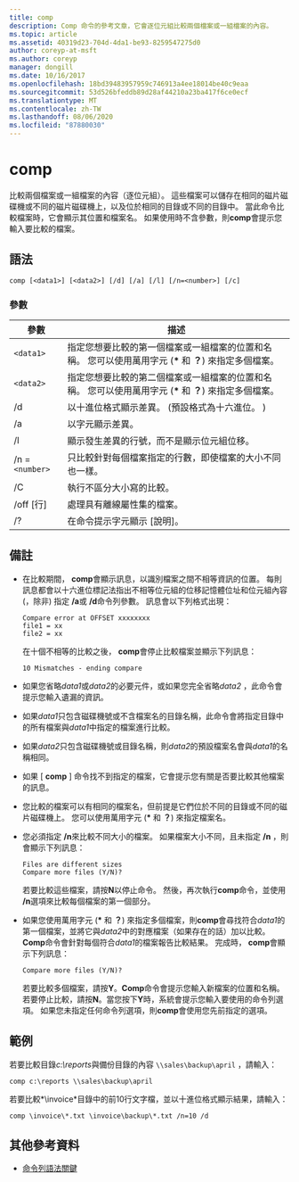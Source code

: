 ```yaml
---
title: comp
description: Comp 命令的參考文章，它會逐位元組比較兩個檔案或一組檔案的內容。
ms.topic: article
ms.assetid: 40319d23-704d-4da1-be93-8259547275d0
author: coreyp-at-msft
ms.author: coreyp
manager: dongill
ms.date: 10/16/2017
ms.openlocfilehash: 18bd39483957959c746913a4ee18014be40c9eaa
ms.sourcegitcommit: 53d526bfeddb89d28af44210a23ba417f6ce0ecf
ms.translationtype: MT
ms.contentlocale: zh-TW
ms.lasthandoff: 08/06/2020
ms.locfileid: "87880030"
---
```

# <a name="comp"></a>comp

比較兩個檔案或一組檔案的內容（逐位元組）。 這些檔案可以儲存在相同的磁片磁碟機或不同的磁片磁碟機上，以及位於相同的目錄或不同的目錄中。 當此命令比較檔案時，它會顯示其位置和檔案名。 如果使用時不含參數，則**comp**會提示您輸入要比較的檔案。

## <a name="syntax"></a>語法

```
comp [<data1>] [<data2>] [/d] [/a] [/l] [/n=<number>] [/c]
```

### <a name="parameters"></a>參數

| 參數 | 描述 |
| --------- | ----------- |
| `<data1>` | 指定您想要比較的第一個檔案或一組檔案的位置和名稱。 您可以使用萬用字元 (**&#42;** 和 **？**) 來指定多個檔案。 |
| `<data2>` | 指定您想要比較的第二個檔案或一組檔案的位置和名稱。 您可以使用萬用字元 (**&#42;** 和 **？**) 來指定多個檔案。 |
| /d | 以十進位格式顯示差異。  (預設格式為十六進位。 )  |
| /a | 以字元顯示差異。 |
| /l | 顯示發生差異的行號，而不是顯示位元組位移。 |
| /n =`<number>` | 只比較針對每個檔案指定的行數，即使檔案的大小不同也一樣。 |
| /C | 執行不區分大小寫的比較。 |
| /off [行] | 處理具有離線屬性集的檔案。 |
| /? | 在命令提示字元顯示 [說明]。 |

## <a name="remarks"></a>備註

- 在比較期間， **comp**會顯示訊息，以識別檔案之間不相等資訊的位置。 每則訊息都會以十六進位標記法指出不相等位元組的位移記憶體位址和位元組內容 (，除非) 指定 **/a**或 **/d**命令列參數。 訊息會以下列格式出現：

    ```
    Compare error at OFFSET xxxxxxxx
    file1 = xx
    file2 = xx
    ```

    在十個不相等的比較之後， **comp**會停止比較檔案並顯示下列訊息：

    `10 Mismatches - ending compare`

- 如果您省略*data1*或*data2*的必要元件，或如果您完全省略*data2* ，此命令會提示您輸入遺漏的資訊。

- 如果*data1*只包含磁碟機號或不含檔案名的目錄名稱，此命令會將指定目錄中的所有檔案與*data1*中指定的檔案進行比較。

- 如果*data2*只包含磁碟機號或目錄名稱，則*data2*的預設檔案名會與*data1*的名稱相同。

- 如果 [ **comp** ] 命令找不到指定的檔案，它會提示您有關是否要比較其他檔案的訊息。

- 您比較的檔案可以有相同的檔案名，但前提是它們位於不同的目錄或不同的磁片磁碟機上。 您可以使用萬用字元 (**&#42;** 和 **？**) 來指定檔案名。

- 您必須指定 **/n**來比較不同大小的檔案。 如果檔案大小不同，且未指定 **/n** ，則會顯示下列訊息：

    ```
    Files are different sizes
    Compare more files (Y/N)?
    ```

    若要比較這些檔案，請按**N**以停止命令。 然後，再次執行**comp**命令，並使用 **/n**選項來比較每個檔案的第一個部分。

- 如果您使用萬用字元 (**&#42;** 和 **？**) 來指定多個檔案，則**comp**會尋找符合*data1*的第一個檔案，並將它與*data2*中的對應檔案（如果存在的話）加以比較。 **Comp**命令會針對每個符合*data1*的檔案報告比較結果。 完成時， **comp**會顯示下列訊息：

    `Compare more files (Y/N)?`

    若要比較多個檔案，請按**Y**。**Comp**命令會提示您輸入新檔案的位置和名稱。 若要停止比較，請按**N**。當您按下**Y**時，系統會提示您輸入要使用的命令列選項。 如果您未指定任何命令列選項，則**comp**會使用您先前指定的選項。

## <a name="examples"></a>範例

若要比較目錄*c:\reports*與備份目錄的內容 `\\sales\backup\april` ，請輸入：

```
comp c:\reports \\sales\backup\april
```

若要比較*\invoice*目錄中的前10行文字檔，並以十進位格式顯示結果，請輸入：

```
comp \invoice\*.txt \invoice\backup\*.txt /n=10 /d
```

## <a name="additional-references"></a>其他參考資料

- [命令列語法關鍵](command-line-syntax-key.md)